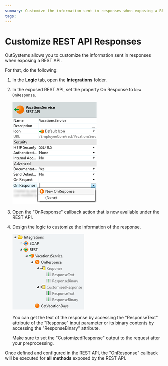 ```yaml
---
summary: Customize the information sent in responses when exposing a REST API.
tags: 
---
```


# Customize REST API Responses

OutSystems allows you to customize the information sent in responses when exposing a REST API.

For that, do the following:

1. In the **Logic** tab, open the **Integrations** folder. 

1. In the exposed REST API, set the property On Response to `New OnResponse`. 

    ![REST API in Service Studio](images/ss-rest-expose-onresponse.png)

1. Open the "OnResponse" callback action that is now available under the REST API.

1. Design the logic to customize the information of the response. 

    ![Input and output parameters of OnResponse callback](images/ss-rest-expose-onresponse-tree.png)

    You can get the text of the response by accessing the "ResponseText" attribute of the "Response" input parameter or its binary contents by accessing the "ResponseBinary" attribute.

    Make sure to set the "CustomizedResponse" output to the request after your preprocessing.

Once defined and configured in the REST API, the "OnResponse" callback will be executed for **all methods** exposed by the REST API.
